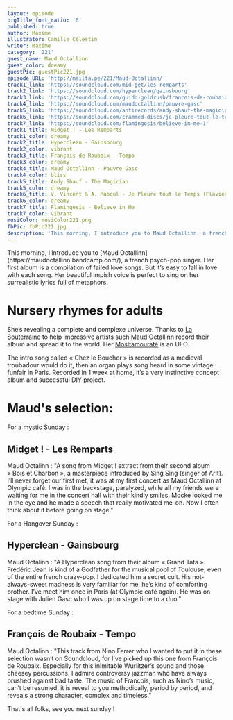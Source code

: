 ```yaml
---
layout: episode
bigTitle_font_ratio: '6'
published: true
author: Maxime
illustrator: Camille Célestin
writer: Maxime
category: '221'
guest_name: Maud Octallinn
guest_color: dreamy
guestPic: guestPic221.jpg
episode_URL: 'http://mailta.pe/221/Maud-Octallinn/'
track1_link: 'https://soundcloud.com/mid-get/les-remparts'
track2_link: 'https://soundcloud.com/hyperclean/gainsbourg'
track3_link: 'https://soundcloud.com/guido-goldrush/francois-de-roubaix-tempo'
track4_link: 'https://soundcloud.com/maudoctallinn/pauvre-gasc'
track5_link: 'https://soundcloud.com/antirecords/andy-shauf-the-magician'
track6_link: 'https://soundcloud.com/crammed-discs/je-pleure-tout-le-temps'
track7_link: 'https://soundcloud.com/flamingosis/believe-in-me-1'
track1_title: Midget ! - Les Remparts
track1_color: dreamy
track2_title: Hyperclean - Gainsbourg
track2_color: vibrant
track3_title: François de Roubaix - Tempo
track3_color: dreamy
track4_title: Maud Octallinn - Pauvre Gasc
track4_color: bliss
track5_title: Andy Shauf - The Magician
track5_color: dreamy
track6_title: V. Vincent & A. Maboul - Je Pleure tout le Temps (Flavien Berger Cover)
track6_color: dreamy
track7_title: Flamingosis - Believe in Me
track7_color: vibrant
musiColor: musiColor221.png
fbPic: fbPic221.jpg
description: 'This morning, I introduce you to Maud Octallinn, a french psych-pop singer.'
---
```

<p id="introduction"> This morning, I introduce you to [Maud Octallinn](https://maudoctallinn.bandcamp.com/), a french psych-pop singer. Her first album is a compilation of failed love songs. But it’s easy to fall in love with each song. Her beautiful impish voice is perfect to sing on her surrealistic lyrics full of metaphors. </p>

# Nursery rhymes for adults

She’s revealing a complete and complexe universe. Thanks to [La Souterraine](http://souterraine.biz/) to help impressive artists such Maud Octallinn record their album and spread it to the world. Her [Mosltamouraté](https://maudoctallinn.bandcamp.com/album/mostlamourat-e) is an UFO.

The intro song called « Chez le Boucher » is recorded as a medieval troubadour would do it, then an organ plays song heard in some vintage funfair in Paris. Recorded in 1 week at home, it’s a very instinctive concept album and successful DIY project. 

# Maud's selection:

For a  mystic Sunday :

## Midget ! - Les Remparts

Maud Octalinn : "A song from Midget ! extract from their second album « Bois et Charbon », a masterpiece introduced by Sing Sing (singer of Arlt). I’ll never forget our first met, it was at my first concert as Maud Octallinn at Olympic café. I was in the backstage, paralyzed, while all my friends were waiting for me in the concert hall with their kindly smiles. Mocke looked me in the eye and he made a speech that really motivated me-on. Now I often think about it before going on stage."

For a Hangover Sunday :

## Hyperclean - Gainsbourg

Maud Octalinn :  "A Hyperclean song from their album « Grand Tata ». Frédéric Jean is kind of a Godfather for the musical pool of Toulouse, even of the entire french crazy-pop. I dedicated him a secret cult. His not-always-sweet madness is very familiar for me, he’s kind of comforting brother. I’ve meet him once in Paris (at Olympic café again). He was on stage with Julien Gasc who I was up on stage time to a duo."

For a bedtime Sunday :

## François de Roubaix - Tempo

Maud Octalinn : "This track from Nino Ferrer who I wanted to put it in these selection wasn’t on Soundcloud, for I’ve picked up this one from François de Roubaix. Especially for this inimitable Wurlitzer’s sound and those cheesey percussions. I admire controversy jazzman who have always brushed against bad taste. The music of François, such as Nino’s music, can’t be resumed, it is reveal to you methodically, period by period, and reveals a strong character, complex and timeless."

<p id="outroduction">
That's all folks, see you next sunday ! </p>

